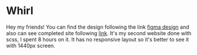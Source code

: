 # Whirl
Hey my friends! You can find the design following the link [figma design](https://www.figma.com/file/zR45yFHEZaTRzxHn3qBtbK/Whirl?node-id=0%3A1) and also can see completed site following [link](https://ksalpern.github.io/Whirl/index.html).
It's my second website done with scss, I spent 8 hours on it. It has no responsive layout so it's better to see it with 1440px screen. 
